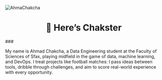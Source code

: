 <p align="left"> <img src="https://komarev.com/ghpvc/?username=ahmadchakcha&label=Profile%20views&color=0e75b6&style=flat" alt="AhmaChakcha" /> </p>

<h1 align="center"> 👋 Here’s Chakster  </h1>
###
<p align="left"> My name is Ahmad Chakcha, a Data Engineering student at the Faculty of Sciences of Sfax, playing midfield in the game of data, machine learning, and DevOps. I treat projects like football matches: I pass ideas between tools, dribble through challenges, and aim to score real-world experience with every opportunity.</p>


